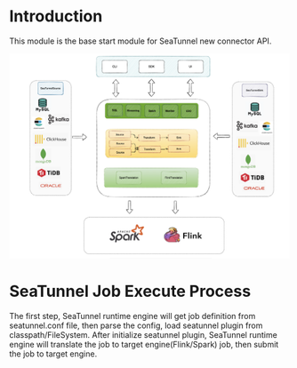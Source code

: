 # Introduction

This module is the base start module for SeaTunnel new connector API.

![seatunnel_architecture.png](../../docs/images/seatunnel_architecture.png)

# SeaTunnel Job Execute Process

The first step, SeaTunnel runtime engine will get job definition from seatunnel.conf file, then parse the config, load
seatunnel plugin from classpath/FileSystem. After initialize seatunnel plugin, SeaTunnel runtime engine will translate
the job to target engine(Flink/Spark) job, then submit the job to target engine.

